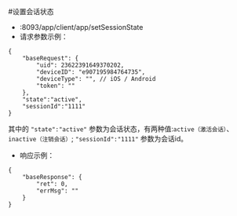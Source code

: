 #设置会话状态
* :8093/app/client/app/setSessionState
* 请求参数示例：
````
{
	"baseRequest": {
		"uid": 23622391649370202,
		"deviceID": "e907195984764735",
        "deviceType": "", // iOS / Android
        "token": ""
	},
    "state":"active",
    "sessionId":"1111"
}
````
其中的 ````"state":"active"```` 参数为会话状态，有两种值:````active（激活会话）````、 ````inactive（注销会话）````;
````"sessionId":"1111"```` 参数为会话id。

* 响应示例：
````
{
    "baseResponse": {
        "ret": 0,
        "errMsg": ""
    }
}
````
